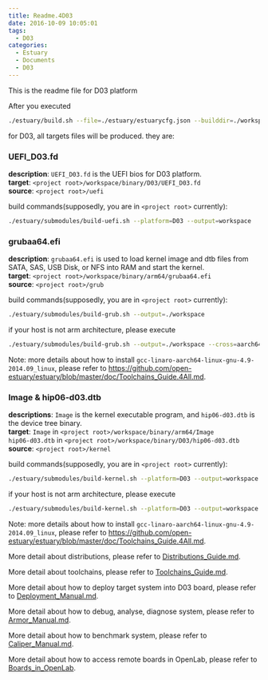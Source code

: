 ```yaml
---
title: Readme.4D03
date: 2016-10-09 10:05:01
tags:
  - D03
categories:
  - Estuary
  - Documents
  - D03
---
```


This is the readme file for D03 platform
<!--more-->

After you executed
```bash
./estuary/build.sh --file=./estuary/estuarycfg.json --builddir=./workspace
```
for D03, all targets files will be produced. they are:

### UEFI_D03.fd

**description**: `UEFI_D03.fd` is the UEFI bios for D03 platform.  
**target**: `<project root>/workspace/binary/D03/UEFI_D03.fd`  
**source**: `<project root>/uefi`

build commands(supposedly, you are in `<project root>` currently):
```bash
./estuary/submodules/build-uefi.sh --platform=D03 --output=workspace
```

### grubaa64.efi

**description**: `grubaa64.efi` is used to load kernel image and dtb files from SATA, SAS, USB Disk, or NFS into RAM and start the kernel.  
**target**: `<project root>/workspace/binary/arm64/grubaa64.efi`  
**source**: `<project root>/grub`

build commands(supposedly, you are in `<project root>` currently):
```bash
./estuary/submodules/build-grub.sh --output=./workspace
```
if your host is not arm architecture, please execute
```bash
./estuary/submodules/build-grub.sh --output=./workspace --cross=aarch64-linux-gnu-
```
Note: more details about how to install `gcc-linaro-aarch64-linux-gnu-4.9-2014.09_linux`, please refer to <https://github.com/open-estuary/estuary/blob/master/doc/Toolchains_Guide.4All.md>.

### Image & hip06-d03.dtb

**descriptions**: `Image` is the kernel executable program, and `hip06-d03.dtb` is the device tree binary.  
**target**:
`Image` in `<project root>/workspace/binary/arm64/Image`  
`hip06-d03.dtb` in `<project root>/workspace/binary/D03/hip06-d03.dtb`  
**source**: `<project root>/kernel`

build commands(supposedly, you are in `<project root>` currently):
```bash
./estuary/submodules/build-kernel.sh --platform=D03 --output=workspace
```
if your host is not arm architecture, please execute
```bash
./estuary/submodules/build-kernel.sh --platform=D03 --output=workspace --cross=aarch64-linux-gnu-
```
Note: more details about how to install `gcc-linaro-aarch64-linux-gnu-4.9-2014.09_linux`, please refer to <https://github.com/open-estuary/estuary/blob/master/doc/Toolchains_Guide.4All.md>.

More detail about distributions, please refer to [Distributions_Guide.md](https://github.com/open-estuary/estuary/blob/master/doc/Distributions_Guide.4All.md).

More detail about toolchains, please refer to [Toolchains_Guide.md](https://github.com/open-estuary/estuary/blob/master/doc/Toolchains_Guide.4All.md).

More detail about how to deploy target system into D03 board, please refer to [Deployment_Manual.md](https://github.com/open-estuary/estuary/blob/master/doc/Deploy_Manual.4D03.md).

More detail about how to debug, analyse, diagnose system, please refer to [Armor_Manual.md](https://github.com/open-estuary/estuary/blob/master/doc/Armor_Manual.4All.md).

More detail about how to benchmark system, please refer to [Caliper_Manual.md](https://github.com/open-estuary/estuary/blob/master/doc/Caliper_Manual.4All.md).

More detail about how to access remote boards in OpenLab, please refer to [Boards_in_OpenLab](http://open-estuary.org/accessing-boards-in-open-lab/).
